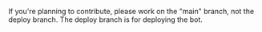 If you're planning to contribute, please work on the "main" branch, not the deploy branch. The deploy branch is for deploying the bot.
